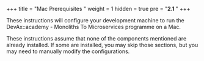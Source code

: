 +++
title = "Mac Prerequisites "
weight = 1
hidden = true
pre = "<b>2.1 </b>"
+++

These instructions will configure your development machine to run the DevAx::academy - Monoliths To Microservices programme on a Mac. 

These instructions assume that none of the components mentioned are already installed. If some are installed, you may skip those sections, but you may need to manually modify the configurations.

